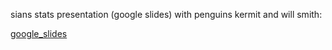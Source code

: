 sians stats presentation (google slides) with penguins kermit and will smith: 

[google_slides](https://docs.google.com/presentation/d/1Zz3ryiTSnPrcMEg3fQX647dCxkIS6tgnEaEyAl2dbyo/edit?usp=sharing)
